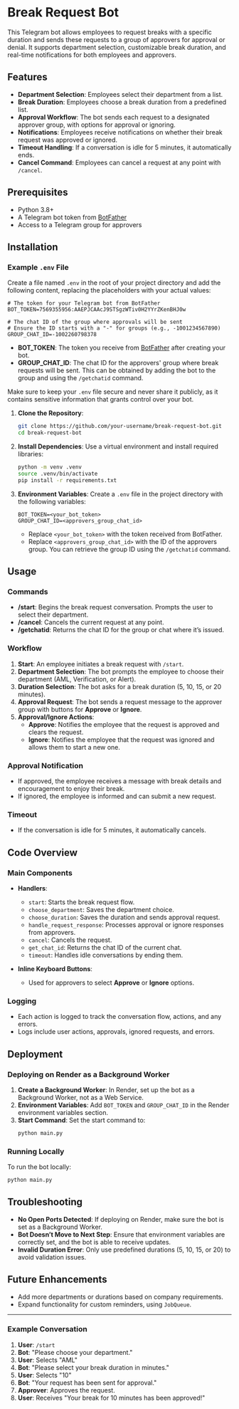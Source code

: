 # Break Request Bot

This Telegram bot allows employees to request breaks with a specific duration and sends these requests to a group of approvers for approval or denial. It supports department selection, customizable break duration, and real-time notifications for both employees and approvers.

## Features

- **Department Selection**: Employees select their department from a list.
- **Break Duration**: Employees choose a break duration from a predefined list.
- **Approval Workflow**: The bot sends each request to a designated approver group, with options for approval or ignoring.
- **Notifications**: Employees receive notifications on whether their break request was approved or ignored.
- **Timeout Handling**: If a conversation is idle for 5 minutes, it automatically ends.
- **Cancel Command**: Employees can cancel a request at any point with `/cancel`.

## Prerequisites

- Python 3.8+
- A Telegram bot token from [BotFather](https://t.me/BotFather)
- Access to a Telegram group for approvers

## Installation

### Example `.env` File

Create a file named `.env` in the root of your project directory and add the following content, replacing the placeholders with your actual values:

```plaintext
# The token for your Telegram bot from BotFather
BOT_TOKEN=7569355956:AAEPJCAAcJ9STSgzWTiv0H2YYrZKenBHJ0w

# The chat ID of the group where approvals will be sent
# Ensure the ID starts with a "-" for groups (e.g., -1001234567890)
GROUP_CHAT_ID=-1002260798378
```

- **BOT_TOKEN**: The token you receive from [BotFather](https://t.me/BotFather) after creating your bot.
- **GROUP_CHAT_ID**: The chat ID for the approvers' group where break requests will be sent. This can be obtained by adding the bot to the group and using the `/getchatid` command.

Make sure to keep your `.env` file secure and never share it publicly, as it contains sensitive information that grants control over your bot.


1. **Clone the Repository**:
   ```bash
   git clone https://github.com/your-username/break-request-bot.git
   cd break-request-bot
   ```

2. **Install Dependencies**:
   Use a virtual environment and install required libraries:
   ```bash
   python -m venv .venv
   source .venv/bin/activate
   pip install -r requirements.txt
   ```

3. **Environment Variables**:
   Create a `.env` file in the project directory with the following variables:
   ```
   BOT_TOKEN=<your_bot_token>
   GROUP_CHAT_ID=<approvers_group_chat_id>
   ```

   - Replace `<your_bot_token>` with the token received from BotFather.
   - Replace `<approvers_group_chat_id>` with the ID of the approvers group. You can retrieve the group ID using the `/getchatid` command.

## Usage

### Commands

- **/start**: Begins the break request conversation. Prompts the user to select their department.
- **/cancel**: Cancels the current request at any point.
- **/getchatid**: Returns the chat ID for the group or chat where it’s issued.

### Workflow

1. **Start**: An employee initiates a break request with `/start`.
2. **Department Selection**: The bot prompts the employee to choose their department (AML, Verification, or Alert).
3. **Duration Selection**: The bot asks for a break duration (5, 10, 15, or 20 minutes).
4. **Approval Request**: The bot sends a request message to the approver group with buttons for **Approve** or **Ignore**.
5. **Approval/Ignore Actions**:
   - **Approve**: Notifies the employee that the request is approved and clears the request.
   - **Ignore**: Notifies the employee that the request was ignored and allows them to start a new one.

### Approval Notification

- If approved, the employee receives a message with break details and encouragement to enjoy their break.
- If ignored, the employee is informed and can submit a new request.

### Timeout

- If the conversation is idle for 5 minutes, it automatically cancels.

## Code Overview

### Main Components

- **Handlers**:
  - `start`: Starts the break request flow.
  - `choose_department`: Saves the department choice.
  - `choose_duration`: Saves the duration and sends approval request.
  - `handle_request_response`: Processes approval or ignore responses from approvers.
  - `cancel`: Cancels the request.
  - `get_chat_id`: Returns the chat ID of the current chat.
  - `timeout`: Handles idle conversations by ending them.

- **Inline Keyboard Buttons**:
  - Used for approvers to select **Approve** or **Ignore** options.

### Logging

- Each action is logged to track the conversation flow, actions, and any errors.
- Logs include user actions, approvals, ignored requests, and errors.

## Deployment

### Deploying on Render as a Background Worker

1. **Create a Background Worker**: In Render, set up the bot as a Background Worker, not as a Web Service.
2. **Environment Variables**: Add `BOT_TOKEN` and `GROUP_CHAT_ID` in the Render environment variables section.
3. **Start Command**: Set the start command to:
   ```bash
   python main.py
   ```

### Running Locally

To run the bot locally:
```bash
python main.py
```

## Troubleshooting

- **No Open Ports Detected**: If deploying on Render, make sure the bot is set as a Background Worker.
- **Bot Doesn’t Move to Next Step**: Ensure that environment variables are correctly set, and the bot is able to receive updates.
- **Invalid Duration Error**: Only use predefined durations (5, 10, 15, or 20) to avoid validation issues.

## Future Enhancements

- Add more departments or durations based on company requirements.
- Expand functionality for custom reminders, using `JobQueue`.

---

### Example Conversation

1. **User**: `/start`
2. **Bot**: "Please choose your department."
3. **User**: Selects "AML"
4. **Bot**: "Please select your break duration in minutes."
5. **User**: Selects "10"
6. **Bot**: "Your request has been sent for approval."
7. **Approver**: Approves the request.
8. **User**: Receives "Your break for 10 minutes has been approved!"